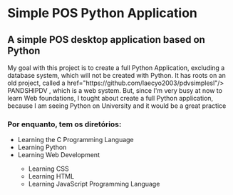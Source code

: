 <h1> Simple POS Python Application </h1>
<h2> A simple POS desktop application based on Python </h2>

<p>My goal with this project is to create a full Python Application, excluding a database system, which will not be created with Python. It has roots on an old project, called a href="https://github.com/laecyo2003/pdvsimplesl"/> PANDSHIPDV </a>, which is a web system. But, since I'm very busy at now to learn Web foundations, I tought about create a full Python application, because I am seeing Python on University and it would be a great practice</p>

<h3> Por enquanto, tem os diretórios:</h3>

<ul>
     <li>Learning the C Programming Language</li>
     <li>Learning Python</li>
     <li>Learning Web Development</li>
          <ul>
               <li>Learning CSS </li>
               <li>Learning HTML</li>
               <li>Learning JavaScript Programming Language</li>
          </ul>
</ul>
